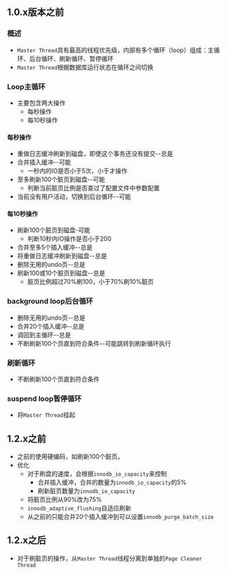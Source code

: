 ## 1.0.x版本之前
### 概述
- `Master Thread`具有最高的线程优先级，内部有多个循环（loop）组成：主循环、后台循环、刷新循环、暂停循环
- `Master Thread`根据数据库运行状态在循环之间切换

### Loop主循环
- 主要包含两大操作
	- 每秒操作
	- 每10秒操作

#### 每秒操作
- 重做日志缓冲刷新到磁盘，即使这个事务还没有提交--总是
- 合并插入缓冲--可能
	- 一秒内的IO是否小于5次，小于才操作
- 至多刷新100个脏页到磁盘--可能
	- 判断当前脏页比例是否查过了配置文件中参数配置
- 当前没有用户活动，切换到后台循环--可能

#### 每10秒操作
- 刷新100个脏页到磁盘-可能
	- 判断10秒内IO操作是否小于200
- 合并至多5个插入缓冲--总是
- 将重做日志缓冲刷新到磁盘--总是
- 删除无用的undo页--总是
- 刷新100或10个脏页到磁盘--总是
	- 脏页比例超过70%刷100，小于70%刷10%脏页

### background loop后台循环
- 删除无用的undo页--总是
- 合并20个插入缓冲--总是
- 调回到主循环--总是
- 不断刷新100个页直到符合条件--可能跳转到刷新循环执行

### 刷新循环
- 不断刷新100个页直到符合条件

### suspend loop暂停循环
- 将`Master Thread`挂起

## 1.2.x之前
- 之前的使用硬编码，如刷新100个脏页。
- 优化
	- 对于刷盘的速度，会根据`innodb_io_capacity`来控制
		- 合并插入缓冲，合并的数量为`innodb_io_capacity`的5%
		- 刷新脏页数量为`innodb_io_capacity`
	- 将脏页比例从90%改为75%
	- `innodb_adaptive_flushing`自适应刷新
	- 从之前的只能合并20个插入缓冲到可以设置`innodb_purge_batch_size`

## 1.2.x之后
- 对于刷脏页的操作，从`Master Thread`线程分离到单独的`Page Cleaner Thread`